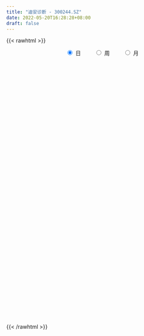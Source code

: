 ```yaml
---
title: "迪安诊断 - 300244.SZ"
date: 2022-05-20T16:28:28+08:00
draft: false
---
```

{{< rawhtml >}}
    <div style="text-align: center">
        <label style="padding: 1rem;"><input style="margin-right: .5rem" type="radio" name="period" value="D" checked onclick="period_change(this)">日</label>
        <label style="padding: 1rem;"><input style="margin-right: .5rem" type="radio" name="period" value="W" onclick="period_change(this)">周</label>
        <label style="padding: 1rem;"><input style="margin-right: .5rem" type="radio" name="period" value="M" onclick="period_change(this)">月</label>
    </div>
    <div id="chart" style="height: 700px;"></div> 
    <script type="text/javascript">
        const D_v = [68889.69,115919.47,86914.77,117582.78,113337.53,57007.48,52481.48,70497.68,66283.11,52912.77,105242.94,101384.59,57075.99,64401.64,86302.85,56451.0,44725.45,61591.29,48147.7,58264.36,49427.0,36668.63,76455.17,75035.81,42159.11,45942.34,31557.67,58554.73,70412.15,52438.0,60419.67,52111.89,53591.0,53998.86,34991.36,41591.48,60595.76,81380.81,67327.13,74000.26,47469.43,40699.68,60516.97,49506.28,70191.39,54116.08,70024.13,75936.14,68176.75,47753.87,44864.31,36853.32,40645.61,71213.09,67994.87,181587.41,154790.88,212416.61,228165.49,275091.96,191157.72,173020.87,112198.97,92855.26,86502.94,96241.24,86780.94,60645.71,49082.07,64217.79,46691.92,37882.38,73800.57,76769.26,56720.5,55246.46,83536.91,58027.61,52945.97,51753.6,99827.36,74044.16,49126.16,62433.9,42600.78,58672.89,47236.32,55384.06,62289.63,50945.4,52866.14,34660.47,51511.15,30350.64,41105.71,40168.58,57235.95,33281.92,40696.17,32168.96,51597.44,47049.11,56879.89,34127.39,93486.99,67284.79,63488.79,67313.43,48218.15,48242.53,62205.87,206639.65,189580.13,132326.01,84435.41,93990.18,93407.47,76649.29,79143.27,66926.61,59436.51,120606.08,73083.59,59518.59,51942.65,36872.33,114982.62,65092.47,78041.61,51622.06,45263.3,56572.76,43331.37,88990.75,100795.1,83400.05,127238.07,94092.15,70820.65,58491.5,44111.26,50490.57,35286.3,45891.2,81739.16,76855.65,76018.75,116280.86,71621.18,61732.08,47237.19,80187.27,62044.29,42958.46,42177.21,41821.56,37892.12,124105.28,97136.75,66914.51,75282.78,93616.6,58168.03,43258.83,86064.48,168213.57,148986.75,167441.57,202804.63,345765.2,284658.3,229610.61,98604.39,145502.8,155719.1,81052.07,93205.16,72518.83,84002.21,75284.4,85205.19,51224.76,61722.24,47605.26,80620.76,80948.86,60871.82,47472.91,50360.51,54299.53,49332.89,45973.97,50581.84,67872.95,77007.96,65709.24,47646.25,53814.66,57157.05,54475.01,53288.87,89766.01,72986.72,81532.08,166617.85,261122.15,170376.63,163246.66,136809.9,82642.12,103328.44,81399.25,89659.6,59217.12,59371.9,71344.04,142514.68,80529.34,83440.53,55665.58,55391.91,53293.65,47297.53,57966.75,55718.89,36283.29,73619.96,50962.94,162619.56,130209.72,79825.59,81223.16,78140.79,121370.16,116251.12,233698.13,306135.42,235553.38,334910.08,331224.82,215873.71,260961.83,208491.42,168483.74,126693.85,153801.43,152633.33,77128.6,110295.63,104805.05]
const D_histogram = [0.0,0.1608779487,0.2014057325,0.2828282396,0.3124793576,0.3341223,0.2712730297,0.2878578374,0.2191728173,0.1319309424,0.1727836479,0.2545079516,0.2832123637,0.1957798322,0.2304621928,0.2229752971,0.167313992,0.0344017089,-0.0338547067,-0.024860488,-0.0867733509,-0.1375406373,-0.2165038854,-0.3186795115,-0.3981658729,-0.4895125191,-0.5175308302,-0.4491542829,-0.4062212004,-0.3532208645,-0.3276714509,-0.314719117,-0.2274907294,-0.131585071,-0.083469716,-0.0242444279,-0.0804441099,-0.2154331479,-0.3379934495,-0.4423776078,-0.4580514465,-0.4264685614,-0.3819041121,-0.2815291742,-0.2114202419,-0.1890018778,-0.1965812954,-0.2240318973,-0.153497724,-0.0842466848,-0.0166854215,0.0220623674,0.0017401459,-0.0870916639,-0.1840144446,0.0417709715,0.18539096,0.3180613341,0.3998129073,0.6148459179,0.6429200456,0.5221569818,0.3796165182,0.3034236994,0.2408482332,0.1340178599,0.0111259053,-0.0567040453,-0.090804437,-0.1802649605,-0.2035971177,-0.1946431495,-0.2241908649,-0.251560061,-0.2404559935,-0.1918699661,-0.2208180007,-0.1910429452,-0.2047207298,-0.229772238,-0.2805372893,-0.3185914368,-0.307667042,-0.2352828065,-0.1665637527,-0.079752162,0.0006287352,0.0242624414,0.0659170815,0.1012168111,0.0864180542,0.0599426467,0.1020664707,0.1190139397,0.1496541645,0.1862912635,0.2217892078,0.2242124865,0.201438088,0.193599329,0.1561628332,0.1662374461,0.1311555948,0.142062802,0.2204664478,0.2165858094,0.2074276571,0.2173051595,0.1966192826,0.1669857739,0.1731220344,0.3171099882,0.462648672,0.4402931389,0.3754144707,0.331739068,0.3386247894,0.2707693433,0.2368650878,0.2031420521,0.2027462487,0.0721882713,0.0084019118,-0.012761361,-0.0571249405,-0.1116596813,-0.0341627655,-0.0099981819,0.003745482,-0.046569208,-0.0321824511,-0.0289770391,-0.0194801566,0.0490280223,0.1335895125,0.1054128987,0.1118338247,0.0838269633,0.0061624139,-0.0641078153,-0.1201700419,-0.1877267369,-0.2144844533,-0.2163313296,-0.2243108771,-0.1969141149,-0.1649241362,-0.0726440397,-0.0627571417,-0.1042497788,-0.1149066136,-0.1073301506,-0.1280449048,-0.1434162984,-0.140904199,-0.1640078569,-0.1607387314,-0.0890523653,-0.0195198293,0.0437858538,0.1131719901,0.1320580046,0.1001315521,0.0792837286,0.0969244274,0.230078934,0.2819882315,0.3319412109,0.3536802936,0.5402227933,0.5171931889,0.2671098162,0.0907928741,0.0188867929,-0.2269954938,-0.3949317256,-0.5834431594,-0.714288438,-0.7800809017,-0.7571147748,-0.6971400864,-0.6040370184,-0.5147334468,-0.4383395283,-0.4253732454,-0.3363624067,-0.2189040101,-0.128202447,-0.0721357847,0.0143308886,0.0859301856,0.0919312092,0.1456371217,0.1310079262,0.19016405,0.2594858899,0.2716035901,0.2919231158,0.2805531366,0.2639554482,0.2315860705,0.0647795306,-0.1196189152,-0.1104606452,0.0178723649,0.0520367642,-0.0449308843,-0.1084993906,-0.0965001722,-0.086047068,-0.037347937,-0.0647857284,-0.0394412946,-0.0179905789,-0.0498416257,-0.0360985278,0.0540853611,0.1330849828,0.1604247759,0.1625208245,0.1591632899,0.0947648997,0.0233469374,-0.0538855344,-0.0680496479,-0.1119855613,-0.04694081,-0.0183619407,0.1263033798,0.238216947,0.260013224,0.2172087433,0.1509788175,0.0878721101,0.0808849861,0.231146191,0.4849655419,0.565282168,0.7642863979,0.9489264279,0.9270119233,0.7459510362,0.6190740675,0.5173587483,0.4164218844,0.2111869034,-0.0012794496,-0.1573597554,-0.2453070246,-0.3160128596]
const D_fast = [0.0,0.2010974359,0.2919766528,0.4441062198,0.5518771773,0.6570506946,0.6620196817,0.7505689488,0.736677133,0.6824179937,0.7664666112,0.9118179028,1.0113254059,0.9728378324,1.0651357412,1.1133926698,1.0995598627,0.9752480068,0.8985279145,0.9013070112,0.8177008106,0.7325483649,0.5994591455,0.4176136414,0.2385858118,0.0248610358,-0.1325399828,-0.1764520062,-0.2350742238,-0.2703791041,-0.3267475532,-0.3924749985,-0.3621192933,-0.2991099026,-0.2718619766,-0.2186977955,-0.295008505,-0.48385583,-0.690914494,-0.9058930541,-1.0360797545,-1.1111140097,-1.1620255885,-1.1320329441,-1.1147790723,-1.1396111776,-1.1963359191,-1.2797944953,-1.247634753,-1.1994453851,-1.136055477,-1.0917920964,-1.1116792814,-1.2222840071,-1.365210399,-1.12898224,-0.9390145115,-0.7268288039,-0.5451240039,-0.1763795138,0.0124246254,0.022200807,-0.0254355271,-0.025772421,-0.0281358289,-0.1014617372,-0.2215722155,-0.3035781774,-0.3603796784,-0.494906442,-0.5691378786,-0.6088446978,-0.6944401294,-0.7846993407,-0.8337092716,-0.8330907358,-0.9172432705,-0.9352289514,-1.0000869184,-1.0825814861,-1.2034808598,-1.3211828664,-1.3871752321,-1.3736116983,-1.3465335827,-1.2796600324,-1.1991219514,-1.1694226349,-1.1112887244,-1.050684792,-1.0438790354,-1.0553687812,-0.9877283395,-0.9410273856,-0.8729736196,-0.7897637048,-0.6988184586,-0.6403420582,-0.6127569347,-0.5721958615,-0.570591649,-0.5189576746,-0.5212506271,-0.4748277195,-0.3413074618,-0.2910416477,-0.2483428858,-0.1841390935,-0.1556701498,-0.143557215,-0.0941404459,0.129125005,0.3903258568,0.4780436084,0.5070185579,0.5462779222,0.637819841,0.6376567307,0.6629687471,0.6800312244,0.7303219833,0.6178110737,0.5561251922,0.5317715791,0.4731267645,0.3906771034,0.4596333278,0.481298366,0.4959784002,0.4340214083,0.4403625524,0.4363237046,0.440950548,0.5217157325,0.6396746008,0.6378512117,0.6722305938,0.6651804733,0.5890565274,0.5027593443,0.4166546073,0.302166228,0.2217873983,0.1658576897,0.1018004229,0.0799686563,0.0707276009,0.1448466875,0.1390443002,0.0714892183,0.0321057301,0.0128496555,-0.039876325,-0.0911017931,-0.1238157435,-0.1879213656,-0.2248369229,-0.1754136482,-0.1107610695,-0.036508923,0.0611702109,0.1130707265,0.106177162,0.1051502707,0.1470220763,0.3376963164,0.4601026718,0.593040954,0.7032001101,1.024798308,1.1310670009,0.9477610822,0.7941423587,0.7269579757,0.4243268156,0.1576576523,-0.1767145713,-0.4861319594,-0.7469446486,-0.9132572153,-1.0275675486,-1.0854737351,-1.1248535252,-1.1580444888,-1.2514215173,-1.2465012802,-1.1837688861,-1.1251179347,-1.0870852186,-0.9970358232,-0.9039539797,-0.8749701539,-0.784854961,-0.766732175,-0.6600350386,-0.5258417262,-0.4458231285,-0.3525228239,-0.2937545189,-0.2443633453,-0.2188362053,-0.3694478626,-0.5837510372,-0.6022079285,-0.4694068271,-0.4222332368,-0.5304336064,-0.6211269603,-0.633252785,-0.6443114478,-0.6049493011,-0.6485835246,-0.6330994145,-0.6161463434,-0.6604577967,-0.6557393307,-0.5520341015,-0.4397632342,-0.3723172471,-0.3295909923,-0.2931577045,-0.3338648698,-0.3994460976,-0.4901499531,-0.5213264786,-0.5932587823,-0.5399492335,-0.5159608493,-0.339719684,-0.1682518799,-0.081452297,-0.0699545918,-0.0984398132,-0.1395784931,-0.1263443706,0.0817033821,0.4567641184,0.6784012865,1.0684771158,1.4903487529,1.7001872291,1.7056141011,1.7335056492,1.7611300171,1.7642986242,1.6118603692,1.3990741537,1.2036539091,1.0543798837,0.9046708338]
const D_slow = [0.0,0.0402194872,0.0905709203,0.1612779802,0.2393978196,0.3229283946,0.390746652,0.4627111114,0.5175043157,0.5504870513,0.5936829633,0.6573099512,0.7281130421,0.7770580002,0.8346735484,0.8904173727,0.9322458707,0.9408462979,0.9323826212,0.9261674992,0.9044741615,0.8700890022,0.8159630308,0.7362931529,0.6367516847,0.5143735549,0.3849908474,0.2727022767,0.1711469766,0.0828417604,0.0009238977,-0.0777558815,-0.1346285639,-0.1675248316,-0.1883922606,-0.1944533676,-0.2145643951,-0.2684226821,-0.3529210444,-0.4635154464,-0.578028308,-0.6846454484,-0.7801214764,-0.8505037699,-0.9033588304,-0.9506092999,-0.9997546237,-1.055762598,-1.094137029,-1.1151987002,-1.1193700556,-1.1138544637,-1.1134194273,-1.1351923432,-1.1811959544,-1.1707532115,-1.1244054715,-1.044890138,-0.9449369112,-0.7912254317,-0.6304954203,-0.4999561748,-0.4050520453,-0.3291961204,-0.2689840621,-0.2354795971,-0.2326981208,-0.2468741321,-0.2695752414,-0.3146414815,-0.3655407609,-0.4142015483,-0.4702492645,-0.5331392798,-0.5932532781,-0.6412207697,-0.6964252698,-0.7441860061,-0.7953661886,-0.8528092481,-0.9229435704,-1.0025914296,-1.0795081901,-1.1383288918,-1.1799698299,-1.1999078704,-1.1997506866,-1.1936850763,-1.1772058059,-1.1519016031,-1.1302970896,-1.1153114279,-1.0897948102,-1.0600413253,-1.0226277842,-0.9760549683,-0.9206076664,-0.8645545447,-0.8141950227,-0.7657951905,-0.7267544822,-0.6851951207,-0.6524062219,-0.6168905215,-0.5617739095,-0.5076274572,-0.4557705429,-0.401444253,-0.3522894324,-0.3105429889,-0.2672624803,-0.1879849832,-0.0723228152,0.0377504695,0.1316040872,0.2145388542,0.2991950515,0.3668873874,0.4261036593,0.4768891723,0.5275757345,0.5456228024,0.5477232803,0.5445329401,0.530251705,0.5023367846,0.4937960933,0.4912965478,0.4922329183,0.4805906163,0.4725450035,0.4653007437,0.4604307046,0.4726877102,0.5060850883,0.532438313,0.5603967691,0.58135351,0.5828941135,0.5668671596,0.5368246492,0.4898929649,0.4362718516,0.3821890192,0.3261113,0.2768827712,0.2356517372,0.2174907272,0.2018014418,0.1757389971,0.1470123437,0.1201798061,0.0881685799,0.0523145053,0.0170884555,-0.0239135087,-0.0640981915,-0.0863612829,-0.0912412402,-0.0802947768,-0.0520017792,-0.0189872781,0.0060456099,0.0258665421,0.0500976489,0.1076173824,0.1781144403,0.261099743,0.3495198164,0.4845755148,0.613873812,0.680651266,0.7033494846,0.7080711828,0.6513223094,0.552589378,0.4067285881,0.2281564786,0.0331362532,-0.1561424405,-0.3304274621,-0.4814367167,-0.6101200784,-0.7197049605,-0.8260482718,-0.9101388735,-0.964864876,-0.9969154878,-1.0149494339,-1.0113667118,-0.9898841654,-0.9669013631,-0.9304920827,-0.8977401011,-0.8501990886,-0.7853276161,-0.7174267186,-0.6444459397,-0.5743076555,-0.5083187935,-0.4504222758,-0.4342273932,-0.464132122,-0.4917472833,-0.4872791921,-0.474270001,-0.4855027221,-0.5126275697,-0.5367526128,-0.5582643798,-0.5676013641,-0.5837977962,-0.5936581198,-0.5981557645,-0.610616171,-0.6196408029,-0.6061194626,-0.5728482169,-0.532742023,-0.4921118168,-0.4523209944,-0.4286297694,-0.4227930351,-0.4362644187,-0.4532768307,-0.481273221,-0.4930084235,-0.4975989087,-0.4660230637,-0.406468827,-0.341465521,-0.2871633351,-0.2494186308,-0.2274506032,-0.2072293567,-0.1494428089,-0.0282014235,0.1131191185,0.304190718,0.541422325,0.7731753058,0.9596630649,1.1144315817,1.2437712688,1.3478767399,1.4006734657,1.4003536033,1.3610136645,1.2996869083,1.2206836934]
const D_data = [['2021-05-11', 36.32, 36.2204, 35.4631, 36.32],['2021-05-12', 36.2901, 38.7413, 35.5029, 38.8609],['2021-05-13', 38.1235, 37.9342, 37.6751, 38.6517],['2021-05-14', 38.1235, 38.9904, 37.5157, 39.379],['2021-05-17', 39.2894, 38.9107, 38.7513, 40.515],['2021-05-18', 38.3727, 39.2495, 38.1734, 39.4189],['2021-05-19', 38.7513, 38.3727, 37.9243, 38.821],['2021-05-20', 38.0538, 39.5285, 37.984, 39.5385],['2021-05-21', 40.0068, 38.5919, 38.5221, 40.0068],['2021-05-24', 38.1933, 38.1534, 37.6353, 38.6018],['2021-05-25', 38.6317, 39.8374, 38.6317, 40.0068],['2021-05-26', 39.8673, 40.9435, 39.8374, 41.352],['2021-05-27', 40.8538, 40.8936, 40.2858, 41.083],['2021-05-28', 40.6744, 39.5783, 39.3591, 40.7043],['2021-05-31', 39.8573, 41.2523, 39.8573, 41.4317],['2021-06-01', 41.2822, 41.1029, 40.6545, 41.5313],['2021-06-02', 40.8538, 40.6146, 40.1064, 41.073],['2021-06-03', 40.6047, 39.3492, 39.0901, 40.6047],['2021-06-04', 39.0403, 39.7477, 38.9904, 40.1264],['2021-06-07', 40.0965, 40.6644, 39.5086, 40.9933],['2021-06-08', 40.236, 39.7178, 39.2395, 40.6545],['2021-06-09', 39.8573, 39.5883, 39.4588, 39.9669],['2021-06-10', 39.6282, 38.8609, 37.8246, 39.7278],['2021-06-11', 39.2495, 37.9741, 37.8744, 39.2495],['2021-06-15', 37.9243, 37.5755, 37.3663, 38.1734],['2021-06-16', 37.5257, 36.6887, 36.6688, 37.7449],['2021-06-17', 36.9378, 36.8182, 36.5492, 37.3663],['2021-06-18', 37.1171, 37.7947, 36.7485, 37.8246],['2021-06-21', 37.6652, 37.4659, 36.4994, 38.283],['2021-06-22', 37.2467, 37.5655, 37.1271, 37.715],['2021-06-23', 37.5755, 37.167, 36.8282, 37.6951],['2021-06-24', 36.8, 36.85, 36.1, 37.23],['2021-06-25', 36.85, 37.82, 36.6, 38.53],['2021-06-28', 37.87, 38.26, 37.6, 38.43],['2021-06-29', 38.25, 37.94, 37.76, 38.5],['2021-06-30', 37.83, 38.3, 37.5, 38.36],['2021-07-01', 38.59, 36.79, 36.77, 38.6],['2021-07-02', 36.56, 35.13, 34.99, 37.0],['2021-07-05', 35.16, 34.32, 34.09, 35.5],['2021-07-06', 34.5, 33.56, 33.2, 34.53],['2021-07-07', 33.5, 33.91, 32.98, 34.27],['2021-07-08', 34.07, 34.1, 33.6, 34.27],['2021-07-09', 33.51, 34.04, 32.68, 34.16],['2021-07-12', 34.06, 34.75, 33.5, 34.88],['2021-07-13', 35.03, 34.51, 34.0, 35.63],['2021-07-14', 34.1, 33.87, 33.7, 34.78],['2021-07-15', 33.82, 33.24, 32.88, 34.0],['2021-07-16', 33.25, 32.58, 32.37, 33.29],['2021-07-19', 32.5, 33.62, 32.5, 34.12],['2021-07-20', 33.73, 33.73, 33.29, 34.48],['2021-07-21', 34.2, 33.88, 33.5, 34.45],['2021-07-22', 33.71, 33.65, 33.2, 33.99],['2021-07-23', 33.51, 32.81, 32.7, 33.7],['2021-07-26', 32.7, 31.46, 31.14, 32.7],['2021-07-27', 31.42, 30.58, 30.5, 31.88],['2021-07-28', 31.17, 34.75, 30.8, 34.77],['2021-07-29', 34.96, 34.65, 33.36, 34.96],['2021-07-30', 34.21, 35.31, 33.7, 36.28],['2021-08-02', 37.17, 35.4, 35.06, 37.79],['2021-08-03', 35.4, 38.16, 35.16, 38.18],['2021-08-04', 37.36, 36.88, 36.05, 37.69],['2021-08-05', 36.7, 35.15, 34.83, 37.7],['2021-08-06', 34.77, 34.46, 34.01, 35.31],['2021-08-09', 34.47, 34.92, 34.15, 35.59],['2021-08-10', 34.53, 34.89, 34.12, 34.98],['2021-08-11', 34.9, 33.99, 33.8, 35.0],['2021-08-12', 33.89, 33.19, 33.11, 34.15],['2021-08-13', 33.15, 33.31, 32.83, 33.68],['2021-08-16', 33.08, 33.36, 32.85, 33.55],['2021-08-17', 33.11, 32.18, 32.14, 33.45],['2021-08-18', 32.17, 32.5, 32.16, 32.95],['2021-08-19', 32.24, 32.65, 32.2, 33.02],['2021-08-20', 32.37, 31.88, 31.6, 32.67],['2021-08-23', 31.58, 31.49, 31.42, 32.04],['2021-08-24', 31.49, 31.65, 31.27, 31.85],['2021-08-25', 31.7, 32.02, 31.33, 32.05],['2021-08-26', 32.27, 30.84, 30.75, 32.29],['2021-08-27', 30.85, 31.31, 30.54, 31.39],['2021-08-30', 31.32, 30.54, 30.5, 31.41],['2021-08-31', 30.24, 30.0, 29.91, 31.17],['2021-09-01', 29.9, 29.14, 28.68, 29.95],['2021-09-02', 29.25, 28.68, 28.61, 29.47],['2021-09-03', 28.98, 28.82, 28.28, 28.98],['2021-09-06', 28.84, 29.44, 28.71, 29.85],['2021-09-07', 29.39, 29.45, 29.18, 29.46],['2021-09-08', 29.53, 29.83, 29.26, 30.17],['2021-09-09', 29.7, 30.0, 29.51, 30.28],['2021-09-10', 30.03, 29.41, 29.38, 30.36],['2021-09-13', 29.88, 29.68, 29.52, 30.57],['2021-09-14', 29.66, 29.71, 29.65, 30.3],['2021-09-15', 29.88, 29.05, 28.81, 29.89],['2021-09-16', 28.99, 28.69, 28.69, 29.15],['2021-09-17', 28.62, 29.5, 28.5, 29.89],['2021-09-22', 29.5, 29.28, 29.1, 29.85],['2021-09-23', 29.31, 29.54, 29.29, 30.14],['2021-09-24', 29.53, 29.79, 29.28, 29.94],['2021-09-27', 29.79, 30.0, 29.6, 30.44],['2021-09-28', 30.0, 29.74, 29.5, 30.12],['2021-09-29', 29.47, 29.42, 28.9, 29.62],['2021-09-30', 29.32, 29.57, 29.3, 29.88],['2021-10-08', 29.48, 29.11, 28.86, 29.77],['2021-10-11', 29.2, 29.66, 29.11, 29.88],['2021-10-12', 29.53, 29.05, 28.8, 29.85],['2021-10-13', 29.0, 29.58, 28.98, 29.69],['2021-10-14', 29.5, 30.73, 29.41, 30.89],['2021-10-15', 30.71, 30.0, 29.82, 30.71],['2021-10-18', 30.8, 30.0, 29.72, 30.8],['2021-10-19', 29.99, 30.35, 29.75, 30.45],['2021-10-20', 30.26, 30.05, 29.85, 30.5],['2021-10-21', 30.04, 29.9, 29.65, 30.28],['2021-10-22', 29.94, 30.38, 29.84, 30.67],['2021-10-25', 30.97, 32.68, 30.95, 33.2],['2021-10-26', 32.8, 33.78, 32.71, 34.22],['2021-10-27', 33.93, 32.37, 32.2, 34.17],['2021-10-28', 32.07, 31.94, 31.83, 32.8],['2021-10-29', 32.3, 32.22, 31.78, 32.69],['2021-11-01', 32.45, 33.06, 32.45, 33.21],['2021-11-02', 32.75, 32.25, 32.03, 33.0],['2021-11-03', 32.23, 32.66, 32.11, 33.35],['2021-11-04', 32.68, 32.72, 32.66, 33.16],['2021-11-05', 32.51, 33.28, 32.5, 33.66],['2021-11-08', 32.82, 31.48, 30.8, 32.83],['2021-11-09', 30.84, 31.9, 30.72, 32.14],['2021-11-10', 31.81, 32.28, 31.75, 32.52],['2021-11-11', 32.42, 31.86, 31.51, 32.42],['2021-11-12', 31.89, 31.47, 31.4, 32.07],['2021-11-15', 31.47, 33.2, 31.38, 34.14],['2021-11-16', 33.19, 32.86, 32.59, 33.35],['2021-11-17', 33.01, 32.9, 32.65, 34.08],['2021-11-18', 33.3, 32.05, 32.0, 33.3],['2021-11-19', 32.01, 32.8, 31.85, 32.94],['2021-11-22', 33.2, 32.75, 32.44, 33.3],['2021-11-23', 32.8, 32.91, 32.51, 33.23],['2021-11-24', 32.8, 33.94, 32.73, 34.13],['2021-11-25', 34.21, 34.7, 34.18, 35.46],['2021-11-26', 35.21, 33.61, 33.6, 35.35],['2021-11-29', 34.8, 34.15, 33.32, 35.78],['2021-11-30', 33.51, 33.82, 33.2, 34.09],['2021-12-01', 33.68, 33.03, 32.98, 33.82],['2021-12-02', 33.01, 32.78, 32.72, 33.75],['2021-12-03', 32.7, 32.62, 32.23, 32.98],['2021-12-06', 32.4, 32.09, 31.8, 32.6],['2021-12-07', 32.25, 32.25, 32.1, 32.68],['2021-12-08', 32.51, 32.37, 31.66, 32.58],['2021-12-09', 32.5, 32.14, 32.02, 32.59],['2021-12-10', 32.2, 32.51, 31.89, 32.73],['2021-12-13', 33.01, 32.62, 32.56, 33.66],['2021-12-14', 32.83, 33.65, 32.8, 34.5],['2021-12-15', 33.35, 32.87, 32.73, 34.07],['2021-12-16', 32.67, 32.1, 32.0, 33.0],['2021-12-17', 32.15, 32.28, 31.89, 32.61],['2021-12-20', 32.0, 32.43, 32.0, 33.5],['2021-12-21', 32.32, 31.96, 31.8, 32.52],['2021-12-22', 31.91, 31.83, 31.79, 32.21],['2021-12-23', 32.0, 31.91, 31.36, 32.05],['2021-12-24', 31.99, 31.41, 31.33, 31.99],['2021-12-27', 31.4, 31.55, 31.39, 31.85],['2021-12-28', 32.57, 32.5, 31.5, 33.68],['2021-12-29', 32.32, 32.8, 31.83, 33.35],['2021-12-30', 32.84, 33.08, 32.51, 33.48],['2021-12-31', 33.08, 33.57, 33.08, 33.96],['2022-01-04', 33.85, 33.27, 33.0, 34.25],['2022-01-05', 33.12, 32.69, 32.54, 33.37],['2022-01-06', 32.69, 32.76, 32.52, 32.96],['2022-01-07', 32.8, 33.31, 32.68, 33.82],['2022-01-10', 34.6, 35.31, 33.81, 35.41],['2022-01-11', 35.5, 35.02, 34.22, 35.5],['2022-01-12', 34.8, 35.55, 34.34, 36.26],['2022-01-13', 35.49, 35.71, 35.21, 36.87],['2022-01-14', 35.07, 38.76, 35.07, 39.21],['2022-01-17', 38.74, 37.08, 36.72, 38.74],['2022-01-18', 36.3, 33.9, 33.64, 36.3],['2022-01-19', 33.55, 33.91, 33.55, 34.46],['2022-01-20', 34.33, 34.69, 33.63, 35.59],['2022-01-21', 33.8, 31.66, 31.46, 33.8],['2022-01-24', 31.35, 31.35, 30.94, 31.83],['2022-01-25', 31.35, 29.8, 29.78, 31.46],['2022-01-26', 30.0, 29.18, 29.0, 30.05],['2022-01-27', 29.68, 28.88, 28.72, 29.76],['2022-01-28', 29.22, 29.25, 28.38, 29.56],['2022-02-07', 29.8, 29.32, 29.21, 30.15],['2022-02-08', 29.47, 29.57, 28.9, 29.6],['2022-02-09', 29.51, 29.49, 28.96, 29.59],['2022-02-10', 29.35, 29.3, 29.26, 29.66],['2022-02-11', 29.12, 28.29, 28.29, 29.2],['2022-02-14', 28.06, 29.09, 27.9, 29.19],['2022-02-15', 29.1, 29.65, 28.79, 29.88],['2022-02-16', 29.5, 29.6, 29.26, 29.95],['2022-02-17', 29.9, 29.34, 29.32, 30.27],['2022-02-18', 29.2, 29.94, 29.02, 30.11],['2022-02-21', 29.93, 30.08, 29.7, 30.24],['2022-02-22', 29.93, 29.4, 29.25, 29.98],['2022-02-23', 29.55, 30.12, 29.52, 30.43],['2022-02-24', 30.1, 29.35, 29.01, 30.43],['2022-02-25', 29.55, 30.4, 29.55, 30.6],['2022-02-28', 30.36, 30.94, 30.06, 31.17],['2022-03-01', 30.78, 30.55, 30.34, 31.16],['2022-03-02', 30.62, 30.87, 30.43, 31.25],['2022-03-03', 30.82, 30.64, 30.4, 31.07],['2022-03-04', 30.5, 30.64, 30.5, 31.4],['2022-03-07', 30.64, 30.44, 30.14, 31.0],['2022-03-08', 30.4, 28.27, 28.2, 30.48],['2022-03-09', 28.28, 27.01, 26.25, 28.51],['2022-03-10', 27.58, 28.8, 27.57, 28.86],['2022-03-11', 28.82, 30.56, 28.53, 30.84],['2022-03-14', 31.6, 29.78, 29.7, 32.9],['2022-03-15', 28.8, 27.9, 27.7, 29.68],['2022-03-16', 28.45, 27.75, 25.91, 28.63],['2022-03-17', 27.8, 28.4, 27.42, 29.44],['2022-03-18', 28.48, 28.29, 27.95, 28.8],['2022-03-21', 28.51, 28.8, 28.31, 29.26],['2022-03-22', 28.72, 27.78, 27.65, 28.84],['2022-03-23', 27.9, 28.31, 27.43, 29.08],['2022-03-24', 28.2, 28.28, 27.67, 28.45],['2022-03-25', 28.11, 27.47, 27.46, 28.35],['2022-03-28', 27.5, 27.87, 27.33, 28.02],['2022-03-29', 28.18, 29.03, 28.02, 30.29],['2022-03-30', 29.03, 29.34, 28.22, 29.49],['2022-03-31', 29.15, 29.02, 28.94, 29.97],['2022-04-01', 28.98, 28.84, 28.46, 29.0],['2022-04-06', 29.35, 28.83, 28.6, 29.5],['2022-04-07', 28.56, 27.92, 27.91, 29.08],['2022-04-08', 28.15, 27.45, 27.26, 28.19],['2022-04-11', 27.47, 26.9, 26.88, 27.79],['2022-04-12', 27.22, 27.33, 26.32, 27.42],['2022-04-13', 27.06, 26.66, 26.53, 27.27],['2022-04-14', 26.72, 27.95, 26.72, 28.33],['2022-04-15', 27.88, 27.65, 27.43, 28.09],['2022-04-18', 28.6, 29.55, 28.33, 29.99],['2022-04-19', 29.66, 29.92, 29.36, 30.66],['2022-04-20', 29.8, 29.3, 29.29, 30.19],['2022-04-21', 29.39, 28.58, 28.34, 29.58],['2022-04-22', 28.76, 28.1, 27.83, 29.0],['2022-04-25', 27.75, 27.85, 27.5, 29.26],['2022-04-26', 27.98, 28.4, 27.43, 29.23],['2022-04-27', 28.35, 30.86, 28.1, 31.1],['2022-04-28', 31.99, 33.53, 31.33, 34.0],['2022-04-29', 33.5, 32.69, 31.9, 34.05],['2022-05-05', 33.51, 35.5, 33.32, 36.5],['2022-05-06', 34.5, 37.11, 34.45, 38.66],['2022-05-09', 36.58, 35.81, 34.88, 37.26],['2022-05-10', 35.38, 34.06, 33.18, 35.8],['2022-05-11', 33.81, 34.6, 33.5, 35.27],['2022-05-12', 34.0, 34.92, 32.99, 36.39],['2022-05-13', 35.14, 34.94, 34.29, 35.93],['2022-05-16', 35.22, 33.25, 32.99, 35.8],['2022-05-17', 33.22, 32.31, 31.98, 33.29],['2022-05-18', 32.33, 32.15, 31.96, 32.76],['2022-05-19', 32.0, 32.37, 31.07, 32.47],['2022-05-20', 32.16, 32.11, 31.88, 33.2]]
const W_v = [282506.27,218639.89,193500.24,194275.97,233171.28,257586.44,290206.23,178302.04,212001.03,331537.87,261792.05,85177.45,240067.49,831155.3300000001,439011.11,304183.59,259349.2,253084.85,333629.41,250703.46,163206.36,136650.89,202523.09,232297.68,171731.56,143041.28,185074.86,269977.3,405998.91,385910.97,293151.72,124304.25,66561.73,576865.72,466443.37,441056.32,475932.95,682583.5600000001,383406.36,403516.67,372361.2,326545.97,256558.57,368030.11,273000.95,256754.09,256431.82,150544.72,160908.25,202240.7,175645.14,211645.49,243937.63,180097.71,316774.51,140579.63,134313.92,129989.7,168057.93,161239.81,133588.75,114289.34,105226.04,126829.48,205001.83,117717.46,139417.41,170171.92,151475.13,309476.25,231379.46,128654.44,258796.67,147169.52,192805.86,119865.03,120722.78,153000.09,126859.82,139083.38,198637.26,341077.05,256771.36,470271.35,601914.47,584466.7,315715.67,222014.92,270692.21,404219.02,379804.84,261034.35,99527.65,238253.03,141318.05,141802.06,282785.1800000001,233749.98,173435.91,200900.76,177640.26,169453.13,318225.34,393616.99,297744.5499999999,243325.51,508635.14,393801.52,601494.3199999999,474730.84,457513.01,288130.76,647841.14,658941.95,185247.72,527377.63,474817.98,675547.1599999999,614720.5499999999,384763.72,300537.09,375428.63,322101.56,296986.04,315495.88,277753.17,265606.76,380843.3,425183.46,533253.62,494350.68,1333418.2599999998,731995.58,686943.4500000001,684910.9299999999,468928.77,516479.1299999999,366435.13,494598.6,293872.01,351337.97,530956.05,871379.6399999999,430417.4300000001,214865.22,407410.15,308587.8,341392.01,839672.2999999999,494984.72,774279.29,291024.98,593843.4400000001,765621.61,738738.1799999999,672219.97,537843.26,701502.0699999999,572054.66,866334.92,465670.17,421287.84,465504.33,425097.72,307036.79,182643.03,92204.94,733845.6599999999,420671.13,337514.56,687781.1899999999,531287.2,399206.39,333730.11,468367.94,398419.4,370858.88,562223.4199999999,377672.4500000001,741085.0700000001,1107502.25,1046989.64,1222737.1599999999,778678.6200000001,384680.34,435076.64,631473.8200000001,454917.08,459055.05,406195.09,417256.12,357755.3,270551.3,507072.33,400737.79,742585.41,211019.69,494762.11,359607.28,381017.93,297218.29,295850.97,178213.85,288972.71,272558.27,290013.47,319774.02,238293.86,688002.86,979635.01,423026.09,271674.73,330300.74,327697.25,266327.95,252272.79,111624.93,163383.0,51597.44,298828.17,289468.77,706971.3800000001,375563.15,342023.24,355002.06,373090.03,394753.63,290262.88,372890.06,269188.79,401331.4399999999,281107.94,1033211.72,914095.1999999998,406062.67,326378.21,293953.63,290769.61,278802.21,464191.53,814197.4600000001,392976.3100000001,433494.17,155983.09,274551.83,532018.8200000001,1013008.2100000001,666134.9,980504.5499999999,598664.04]
const W_histogram = [0.0,-0.0493119088,-0.2008052174,-0.2460966652,-0.3578129297,-0.4728822143,-0.3989696295,-0.3195746646,-0.2294301953,-0.1272674444,-0.102932724,-0.0664532155,-0.1164346956,0.0648810024,0.1836307332,0.2375615112,0.2196719328,0.2166308793,0.2339473364,0.1867160773,0.0517660282,-0.0622978262,-0.1919234584,-0.2937249901,-0.370179085,-0.3727916566,-0.3452063941,-0.3992403915,-0.3135503412,-0.4443681149,-0.6410641214,-0.6883534994,-0.6537638301,-0.3601698543,-0.0768639864,0.0531828487,0.1004616062,0.3909287526,0.4649326142,0.5032641687,0.3978583458,0.3890576437,0.3935970367,0.3636387045,0.3096405514,0.2085571929,0.0201929879,-0.0682656878,-0.2057544815,-0.3396924733,-0.3459104953,-0.3804409577,-0.2522119434,-0.1610158618,-0.0999657644,-0.1386278769,-0.0931596219,-0.0452242653,0.0182998411,-0.0010069314,0.0104194496,0.043019599,0.1010026848,0.0855610273,-0.0455250915,-0.1029011727,-0.1159020712,-0.0533079886,-0.0528124498,0.0676974833,0.0348411087,0.0378546392,0.1080404958,0.1221125621,0.0487392439,-0.0054637807,0.0051910047,0.0072086315,0.0239334203,0.0160406957,0.0114429586,0.107851322,0.2249289365,0.3780569897,0.5404629198,0.7742370932,0.8647060219,0.8687621103,0.8322839919,0.7406760862,0.5745893527,0.4059255886,0.2973549473,0.1612191288,0.0519083382,-0.0609189822,-0.2433064129,-0.4003245284,-0.4468717543,-0.4010954415,-0.374893799,-0.3184097139,-0.1406407344,-0.0289045749,0.0882441143,0.1650586307,0.3712167595,0.5245107054,0.5632165674,0.4856065902,0.4812350566,0.454113169,0.5879789575,0.6439660425,0.5352289966,0.4544363086,0.4051305583,0.0674122943,-0.133220462,-0.2079640138,-0.2310959487,-0.2017599061,-0.2977350322,-0.3765856192,-0.3833217962,-0.40888483,-0.4420808005,-0.3569339094,-0.1898578049,-0.0494446268,0.0410285781,0.3925055326,0.4143513888,0.4397396766,0.3231038013,0.2970563623,0.0997602732,-0.079450184,-0.1528463063,-0.2900475586,-0.2756498009,-0.1859959084,-0.1054091535,-0.1060740202,-0.0629965051,-0.0997818536,-0.1952403476,-0.1725065437,0.1420912168,0.3769824209,0.7483194754,0.9293101758,0.970525278,1.0914478171,0.8645022739,0.7931048164,0.8425988922,0.944926265,0.9189607623,1.1450679774,1.2031169898,1.1118886231,0.7271251786,0.5145579451,0.2520115584,-0.0305802115,-0.1970272278,-0.1695790515,-0.4775987978,-0.6289015656,-1.0109096684,-1.2474747423,-1.3897216296,-1.456496605,-1.3076373996,-1.1880475381,-1.0248747451,-0.8876556691,-0.8532734142,-0.6046726848,-0.2277397925,0.6065561267,0.5810163083,0.4705998441,0.3829204767,0.0874736031,-0.3623360278,-0.6714682814,-1.0139539506,-1.0747381155,-0.9348779782,-0.7450475208,-0.6237153311,-0.5515317424,-0.4045733527,-0.0598294344,-0.0929696422,0.1559693745,0.2802511148,0.4076273687,0.4771978335,0.3818043996,0.2888833816,0.2147881514,-0.0173968935,-0.2343501347,-0.4534617333,-0.5535545736,-0.4276739701,-0.3795708775,-0.4010190458,-0.4818911909,-0.5397881636,-0.7015493165,-0.721773361,-0.6824882747,-0.5936443455,-0.5095892123,-0.4470966952,-0.314222299,-0.1760302323,0.0518255883,0.2740404355,0.2972894716,0.3943217205,0.4984293429,0.4855063625,0.4549612884,0.4062771823,0.3070066909,0.3739013473,0.3861474277,0.7270176318,0.4534253896,0.1073135427,-0.1738174091,-0.2325219783,-0.2241496647,-0.1877027547,-0.1555636785,-0.2672155754,-0.3699952406,-0.3212221053,-0.355420001,-0.3375496618,-0.2712569945,0.0867340566,0.5977428338,0.7559514513,0.6408955821]
const W_fast = [0.0,-0.061639886,-0.2633344989,-0.370150113,-0.5713196099,-0.8046094481,-0.8304392707,-0.8309379719,-0.7981510515,-0.7278051617,-0.7292036223,-0.7093374176,-0.7884275716,-0.5908916231,-0.426234209,-0.3129130532,-0.2758846484,-0.224767982,-0.1489646909,-0.1495169307,-0.2715254726,-0.4011637836,-0.5787702804,-0.7540030596,-0.9230019258,-1.0188124116,-1.0775287476,-1.2313728428,-1.2240703779,-1.4659801802,-1.8229422171,-2.04231997,-2.1711712582,-1.967619746,-1.7035298747,-1.5601873274,-1.4877931683,-1.0995938338,-0.9093568187,-0.7452092219,-0.7511504585,-0.6626867497,-0.5597480975,-0.4987967535,-0.4753847688,-0.524328829,-0.707644787,-0.8131698847,-1.0020972988,-1.2209584089,-1.3136540547,-1.4432947566,-1.3781187281,-1.327176612,-1.2911179556,-1.3644370374,-1.3422586878,-1.3056293976,-1.237530331,-1.2570888362,-1.2430575929,-1.1997025437,-1.1164687867,-1.1105201874,-1.2529875791,-1.3360889534,-1.3780653697,-1.3287982842,-1.3415058579,-1.204071554,-1.2282176515,-1.2157404612,-1.1185444806,-1.0739442738,-1.135132781,-1.1907017507,-1.1787492142,-1.1749294295,-1.1522212856,-1.1561038363,-1.1578408338,-1.0344696399,-0.8611597913,-0.6135174906,-0.3159958306,0.1113376161,0.4179830503,0.6392296663,0.8108225458,0.9043836617,0.8819442664,0.8147618995,0.7805299949,0.6846989587,0.5883652526,0.4603081866,0.2170941528,-0.0400050949,-0.1982702594,-0.2527678069,-0.3202896142,-0.3434079576,-0.2007991616,-0.0962891458,0.0429205719,0.1609997459,0.4599620647,0.7443836869,0.9238936908,0.9676853611,1.0836225917,1.1700289963,1.4508895242,1.6678681198,1.692938323,1.7257547121,1.7777316015,1.4568664111,1.2229285393,1.096193984,1.015288062,0.994184128,0.8237752438,0.650778252,0.548211626,0.4204273847,0.2767112141,0.2726246279,0.3922362811,0.5202883025,0.6210186519,1.0706219895,1.1960556929,1.3313788999,1.2955189749,1.3437356266,1.1713796057,0.9723066025,0.8606989036,0.6509857617,0.5964710692,0.6396259845,0.6938604511,0.6666770794,0.6940054681,0.6322746562,0.4880060754,0.4676132433,0.817733808,1.1468706174,1.7052875407,2.118605785,2.4024522068,2.7962367001,2.7854167254,2.912295472,3.1724392709,3.51099821,3.7147728977,4.2271471073,4.5859753671,4.7727191562,4.5697370063,4.4858092591,4.286265762,3.9960289393,3.7803251159,3.7653785293,3.3379590837,3.0294309245,2.3946954045,1.846261645,1.3565843503,0.9256852237,0.7476350792,0.5702130562,0.4771671629,0.3924723216,0.2135362229,0.3109687812,0.6309667254,1.6169016763,1.7366159349,1.7438494317,1.7519001836,1.4783217107,0.9379280729,0.4609287489,-0.135045408,-0.4645141018,-0.558373459,-0.5548048818,-0.5894015249,-0.6551008718,-0.6092858203,-0.2794992606,-0.3358818789,-0.0479505186,0.1463940004,0.3756770964,0.5645470196,0.5646046857,0.5439045131,0.5235063208,0.2869720525,0.0114312775,-0.3210457544,-0.5595272381,-0.5405651271,-0.5873547538,-0.7090576836,-0.9104026264,-1.10324664,-1.440395122,-1.6410625068,-1.7723994891,-1.8319666463,-1.8753088163,-1.9245904729,-1.8702716514,-1.7760871429,-1.5352749251,-1.2445499691,-1.1469785651,-0.951365886,-0.722650928,-0.6141973177,-0.5310020697,-0.4781168802,-0.5006356989,-0.3402657056,-0.2314827684,0.2911418436,0.1309059489,-0.1883775123,-0.5129628165,-0.6297978802,-0.6774629828,-0.6879417614,-0.6946936049,-0.8731493956,-1.068427871,-1.0999602621,-1.223013158,-1.2895302343,-1.2910518155,-0.9113772503,-0.2509327646,0.0962637157,0.141431742]
const W_slow = [0.0,-0.0123279772,-0.0625292815,-0.1240534478,-0.2135066803,-0.3317272338,-0.4314696412,-0.5113633073,-0.5687208562,-0.6005377173,-0.6262708983,-0.6428842022,-0.6719928761,-0.6557726255,-0.6098649422,-0.5504745644,-0.4955565812,-0.4413988613,-0.3829120272,-0.3362330079,-0.3232915009,-0.3388659574,-0.386846822,-0.4602780695,-0.5528228408,-0.646020755,-0.7323223535,-0.8321324513,-0.9105200367,-1.0216120654,-1.1818780957,-1.3539664706,-1.5174074281,-1.6074498917,-1.6266658883,-1.6133701761,-1.5882547745,-1.4905225864,-1.3742894328,-1.2484733907,-1.1490088042,-1.0517443933,-0.9533451341,-0.862435458,-0.7850253202,-0.7328860219,-0.727837775,-0.7449041969,-0.7963428173,-0.8812659356,-0.9677435594,-1.0628537989,-1.1259067847,-1.1661607502,-1.1911521913,-1.2258091605,-1.2490990659,-1.2604051323,-1.255830172,-1.2560819049,-1.2534770425,-1.2427221427,-1.2174714715,-1.1960812147,-1.2074624876,-1.2331877807,-1.2621632985,-1.2754902957,-1.2886934081,-1.2717690373,-1.2630587601,-1.2535951003,-1.2265849764,-1.1960568359,-1.1838720249,-1.1852379701,-1.1839402189,-1.182138061,-1.1761547059,-1.172144532,-1.1692837924,-1.1423209619,-1.0860887278,-0.9915744803,-0.8564587504,-0.6628994771,-0.4467229716,-0.229532444,-0.0214614461,0.1637075755,0.3073549137,0.4088363108,0.4831750477,0.5234798299,0.5364569144,0.5212271689,0.4604005656,0.3603194335,0.248601495,0.1483276346,0.0546041848,-0.0249982437,-0.0601584273,-0.067384571,-0.0453235424,-0.0040588847,0.0887453052,0.2198729815,0.3606771234,0.4820787709,0.6023875351,0.7159158273,0.8629105667,1.0239020773,1.1577093264,1.2713184036,1.3726010432,1.3894541168,1.3561490013,1.3041579978,1.2463840106,1.1959440341,1.1215102761,1.0273638713,0.9315334222,0.8293122147,0.7187920146,0.6295585372,0.582094086,0.5697329293,0.5799900738,0.678116457,0.7817043042,0.8916392233,0.9724151736,1.0466792642,1.0716193325,1.0517567865,1.0135452099,0.9410333203,0.8721208701,0.825621893,0.7992696046,0.7727510995,0.7570019733,0.7320565099,0.683246423,0.640119787,0.6756425912,0.7698881965,0.9569680653,1.1892956092,1.4319269288,1.704788883,1.9209144515,2.1191906556,2.3298403786,2.5660719449,2.7958121355,3.0820791298,3.3828583773,3.6608305331,3.8426118277,3.971251314,4.0342542036,4.0266091507,3.9773523438,3.9349575809,3.8155578814,3.65833249,3.4056050729,3.0937363874,2.7463059799,2.3821818287,2.0552724788,1.7582605943,1.502041908,1.2801279907,1.0668096372,0.915641466,0.8587065179,1.0103455495,1.1555996266,1.2732495876,1.3689797068,1.3908481076,1.3002641006,1.1323970303,0.8789085426,0.6102240138,0.3765045192,0.190242639,0.0343138062,-0.1035691294,-0.2047124675,-0.2196698262,-0.2429122367,-0.2039198931,-0.1338571144,-0.0319502722,0.0873491861,0.182800286,0.2550211315,0.3087181693,0.3043689459,0.2457814123,0.1324159789,-0.0059726645,-0.112891157,-0.2077838764,-0.3080386378,-0.4285114355,-0.5634584764,-0.7388458055,-0.9192891458,-1.0899112145,-1.2383223008,-1.3657196039,-1.4774937777,-1.5560493524,-1.6000569105,-1.5871005134,-1.5185904046,-1.4442680367,-1.3456876065,-1.2210802708,-1.0997036802,-0.9859633581,-0.8843940625,-0.8076423898,-0.714167053,-0.617630196,-0.4358757881,-0.3225194407,-0.295691055,-0.3391454073,-0.3972759019,-0.4533133181,-0.5002390068,-0.5391299264,-0.6059338202,-0.6984326304,-0.7787381567,-0.867593157,-0.9519805724,-1.0197948211,-0.9981113069,-0.8486755985,-0.6596877356,-0.4994638401]
const W_data = [['2017-07-07', 31.2753, 29.2246, 29.076, 31.6814],['2017-07-14', 29.2048, 28.4519, 28.333, 29.71],['2017-07-21', 28.3231, 26.5201, 25.7672, 28.3231],['2017-07-28', 26.5201, 27.1244, 26.1535, 27.6197],['2017-08-04', 26.9659, 25.5988, 25.4204, 27.3225],['2017-08-11', 25.678, 24.5685, 24.2911, 26.1832],['2017-08-18', 24.4793, 26.421, 24.4793, 26.9362],['2017-08-25', 26.5498, 26.5498, 26.0049, 26.7975],['2017-09-01', 26.6092, 26.847, 26.3517, 27.4315],['2017-09-08', 26.9461, 27.2928, 26.3715, 27.9962],['2017-09-15', 27.2631, 26.4804, 26.3318, 27.2928],['2017-09-22', 26.4012, 26.639, 25.9752, 26.8371],['2017-09-29', 26.639, 25.3511, 24.826, 26.738],['2017-10-13', 25.7573, 28.4915, 25.569, 29.9973],['2017-10-20', 28.2339, 28.5311, 27.5107, 29.502],['2017-10-27', 28.541, 28.2736, 28.0358, 29.3732],['2017-11-03', 28.0457, 27.5801, 27.0154, 28.4023],['2017-11-10', 27.4612, 27.8178, 26.7281, 27.9565],['2017-11-17', 27.9565, 28.2339, 27.9565, 29.2246],['2017-11-24', 28.1349, 27.4612, 26.6191, 28.6995],['2017-12-01', 27.0451, 25.9158, 25.5591, 27.1145],['2017-12-08', 25.7573, 25.4502, 24.9152, 26.2427],['2017-12-15', 25.4502, 24.4397, 24.4397, 25.9356],['2017-12-22', 24.4892, 23.9047, 23.0825, 24.6378],['2017-12-29', 24.0236, 23.3995, 22.8447, 24.0236],['2018-01-05', 23.3995, 23.7264, 23.2608, 24.083],['2018-01-12', 23.6571, 23.7858, 23.3797, 24.3406],['2018-01-19', 23.875, 22.28, 21.4875, 23.875],['2018-01-26', 22.1512, 23.7066, 21.6559, 24.4595],['2018-02-02', 22.6961, 20.4275, 20.2095, 22.6961],['2018-02-09', 19.7538, 18.1192, 17.6437, 20.3284],['2018-02-14', 18.3174, 18.6146, 18.248, 19.0901],['2018-02-23', 18.8028, 18.8622, 18.6443, 19.0207],['2018-03-02', 19.0207, 22.3692, 18.9019, 23.0329],['2018-03-09', 22.4881, 23.3995, 21.7946, 23.5778],['2018-03-16', 23.558, 22.3593, 22.2899, 24.4298],['2018-03-23', 22.2998, 21.6361, 21.2002, 24.1326],['2018-03-30', 21.2795, 25.5789, 20.8337, 26.104],['2018-04-04', 25.361, 23.9939, 23.8948, 25.9455],['2018-04-13', 23.6769, 24.0533, 23.2905, 24.7369],['2018-04-20', 23.7759, 22.2602, 22.1909, 24.3109],['2018-04-27', 21.9927, 23.3202, 21.4578, 23.558],['2018-05-04', 23.2311, 23.6471, 22.3989, 24.1326],['2018-05-11', 23.5679, 23.3202, 23.0131, 24.4595],['2018-05-18', 22.9933, 22.9438, 22.6565, 24.0929],['2018-05-25', 23.0825, 22.0324, 22.0126, 23.8948],['2018-06-01', 22.1909, 20.1402, 19.9322, 22.6961],['2018-06-08', 20.2095, 20.5167, 19.8925, 21.0516],['2018-06-15', 20.6949, 19.0686, 19.0488, 20.6949],['2018-06-22', 18.8406, 18.0374, 17.5316, 19.019],['2018-06-29', 18.2059, 18.8505, 17.6407, 19.1281],['2018-07-06', 18.7414, 17.9481, 17.5019, 19.2174],['2018-07-13', 17.9977, 19.8322, 17.9977, 20.5263],['2018-07-20', 19.8322, 19.6338, 19.1678, 20.2189],['2018-07-27', 19.0389, 19.3959, 18.4737, 20.7544],['2018-08-03', 19.4157, 17.9382, 17.8589, 19.5743],['2018-08-10', 17.9382, 18.7414, 17.73, 18.9001],['2018-08-17', 18.5431, 18.791, 18.3943, 19.3264],['2018-08-24', 18.7513, 19.0984, 18.6918, 20.7048],['2018-08-31', 19.257, 18.0076, 17.9977, 19.8917],['2018-09-07', 17.8589, 18.196, 17.8589, 18.4836],['2018-09-14', 18.1365, 18.4241, 17.8787, 18.8505],['2018-09-21', 18.3844, 18.8703, 18.2158, 19.0488],['2018-09-28', 18.8406, 17.9679, 17.9283, 19.0984],['2018-10-12', 17.7498, 15.9649, 15.2608, 17.9679],['2018-10-19', 16.1533, 16.1434, 15.2608, 16.2425],['2018-10-26', 16.183, 16.2425, 15.7765, 17.1945],['2018-11-02', 16.2425, 17.0755, 15.7963, 17.0953],['2018-11-09', 16.9268, 16.2425, 16.2425, 17.2341],['2018-11-16', 16.2128, 17.8985, 16.2128, 18.3249],['2018-11-23', 17.8688, 16.074, 16.074, 17.9779],['2018-11-30', 16.1533, 16.2921, 16.0244, 16.9069],['2018-12-07', 16.7582, 17.2143, 16.5301, 17.8489],['2018-12-14', 17.0557, 16.659, 16.4607, 17.2341],['2018-12-21', 16.5698, 15.3005, 14.8741, 16.8177],['2018-12-28', 15.3005, 15.0427, 14.884, 15.6079],['2019-01-04', 15.3699, 15.5682, 14.9733, 15.8161],['2019-01-11', 15.598, 15.3303, 15.0526, 15.9252],['2019-01-18', 15.2807, 15.4096, 15.1022, 15.5682],['2019-01-25', 15.4294, 14.9733, 14.9435, 15.6277],['2019-02-01', 14.9931, 14.8245, 13.9916, 15.2311],['2019-02-15', 14.9535, 16.2227, 14.8741, 16.6788],['2019-02-22', 16.2425, 17.0358, 16.2425, 17.2441],['2019-03-01', 17.0358, 18.315, 17.0358, 18.8505],['2019-03-08', 18.5431, 19.5248, 18.1762, 21.0221],['2019-03-15', 19.3859, 21.9145, 19.3859, 22.7277],['2019-03-22', 22.3112, 21.5774, 20.9031, 22.5492],['2019-03-29', 21.3692, 21.3989, 20.2288, 21.6171],['2019-04-04', 21.5972, 21.4683, 21.2402, 22.2814],['2019-04-12', 21.7658, 21.0717, 20.5263, 22.8566],['2019-04-19', 21.2601, 20.0007, 19.8222, 21.8055],['2019-04-26', 19.9809, 19.5049, 19.2471, 20.6254],['2019-04-30', 19.4454, 19.852, 19.2669, 20.1098],['2019-05-10', 19.2372, 19.0984, 17.8688, 19.2769],['2019-05-17', 18.6918, 18.9298, 18.3646, 19.5347],['2019-05-24', 18.8406, 18.3547, 17.9481, 19.0389],['2019-05-31', 18.4836, 16.6293, 15.8856, 18.7315],['2019-06-06', 16.6392, 15.8261, 15.7269, 16.7086],['2019-06-14', 15.9451, 16.3615, 15.6972, 16.6491],['2019-06-21', 16.3714, 17.2044, 16.3714, 17.7894],['2019-06-28', 17.373, 16.8571, 16.6784, 17.5515],['2019-07-05', 17.1549, 17.1847, 16.8968, 17.5123],['2019-07-12', 17.0656, 19.1504, 16.4401, 19.1504],['2019-07-19', 19.1504, 19.0312, 18.3264, 19.5078],['2019-07-26', 18.8724, 19.7361, 18.654, 20.4013],['2019-08-02', 19.7361, 19.8552, 19.3787, 20.3417],['2019-08-09', 19.8552, 22.4662, 19.6765, 23.0817],['2019-08-16', 22.2081, 23.1611, 21.94, 23.2902],['2019-08-23', 23.3597, 22.7243, 21.9897, 24.4021],['2019-08-30', 22.4364, 21.6422, 21.3444, 23.0619],['2019-09-06', 21.6819, 22.8037, 21.4039, 23.0817],['2019-09-12', 22.8732, 22.903, 22.1386, 23.6079],['2019-09-20', 22.8732, 25.7423, 22.4463, 26.2486],['2019-09-27', 25.9806, 25.9111, 25.4643, 27.2414],['2019-09-30', 25.0077, 24.3326, 23.9553, 25.2062],['2019-10-11', 24.6701, 24.7396, 23.6277, 25.9508],['2019-10-18', 25.1764, 25.3154, 23.8759, 25.7125],['2019-10-25', 25.2956, 21.0366, 21.0366, 25.5438],['2019-11-01', 21.5826, 21.4635, 20.7785, 22.6151],['2019-11-08', 21.3841, 22.3471, 21.3841, 22.903],['2019-11-15', 22.218, 22.7342, 21.8805, 23.1314],['2019-11-22', 22.7938, 23.4093, 22.6648, 24.7793],['2019-11-29', 23.3696, 21.6224, 21.3543, 23.4093],['2019-12-06', 21.5926, 21.2451, 20.4509, 21.6224],['2019-12-13', 21.1855, 21.7514, 20.58, 22.1386],['2019-12-20', 21.9103, 21.2352, 21.2352, 22.2279],['2019-12-27', 21.1657, 20.7487, 20.4608, 21.5429],['2020-01-03', 20.7289, 22.1485, 20.3417, 22.9129],['2020-01-10', 21.95, 23.727, 21.8705, 24.0844],['2020-01-17', 23.3299, 24.2135, 22.9328, 24.5014],['2020-01-23', 24.8091, 24.2929, 23.7369, 25.6629],['2020-02-07', 22.3371, 29.0284, 22.3371, 30.2792],['2020-02-14', 29.7829, 26.338, 26.1891, 30.2693],['2020-02-21', 26.3479, 26.9733, 26.338, 27.847],['2020-02-28', 27.291, 25.3849, 25.0375, 28.5419],['2020-03-06', 25.514, 26.5266, 24.8488, 27.4499],['2020-03-13', 26.2089, 24.0844, 23.2803, 26.9634],['2020-03-20', 24.134, 23.449, 22.2677, 24.7198],['2020-03-27', 22.9725, 24.144, 21.9202, 25.1764],['2020-04-03', 24.2135, 22.7342, 22.0592, 24.5907],['2020-04-10', 23.0619, 24.2035, 22.7442, 25.0672],['2020-04-17', 23.6674, 25.3651, 23.4788, 26.467],['2020-04-24', 26.0104, 25.7125, 25.5934, 29.2865],['2020-04-30', 26.2089, 24.9382, 24.4219, 26.8641],['2020-05-08', 24.7992, 25.643, 24.3425, 25.9309],['2020-05-15', 25.8118, 24.6999, 24.4021, 26.5663],['2020-05-22', 24.7496, 23.588, 23.3795, 25.2757],['2020-05-29', 23.598, 24.819, 23.3696, 25.5338],['2020-06-05', 24.8885, 29.4751, 24.8091, 29.6935],['2020-06-12', 29.5843, 30.2792, 29.0581, 31.0139],['2020-06-19', 31.55, 34.2106, 30.726, 35.5409],['2020-06-24', 34.4389, 34.151, 33.2575, 35.5111],['2020-07-03', 34.2106, 33.9525, 32.7909, 36.5833],['2020-07-10', 34.0517, 36.4443, 32.8902, 37.725],['2020-07-17', 37.1194, 32.8406, 32.2747, 38.3802],['2020-07-24', 33.744, 34.9353, 32.0364, 38.8666],['2020-07-31', 35.0745, 37.3663, 34.8752, 39.0403],['2020-08-07', 37.3961, 39.5086, 37.2865, 41.2225],['2020-08-14', 39.8474, 39.2395, 36.3897, 41.2025],['2020-08-21', 38.9605, 44.1918, 37.9043, 46.4836],['2020-08-28', 43.6438, 44.2616, 41.4516, 45.6367],['2020-09-04', 44.7897, 43.7335, 41.4516, 44.8395],['2020-09-11', 43.584, 40.0367, 38.2531, 44.2416],['2020-09-18', 41.1427, 41.631, 40.2161, 43.6438],['2020-09-25', 41.2125, 40.5947, 40.1862, 43.3349],['2020-09-30', 40.6744, 39.5285, 38.9605, 41.0431],['2020-10-09', 40.1463, 40.2459, 39.7677, 41.352],['2020-10-16', 40.9833, 42.7171, 40.3556, 45.8559],['2020-10-23', 42.747, 38.0438, 37.5257, 43.2851],['2020-10-30', 38.562, 38.8509, 37.3663, 40.6246],['2020-11-06', 39.3492, 34.357, 33.8588, 40.505],['2020-11-13', 34.5264, 34.0581, 33.0916, 35.7421],['2020-11-20', 34.1976, 33.5698, 32.4837, 34.4467],['2020-11-27', 34.1278, 33.1713, 32.2844, 34.6061],['2020-12-04', 33.0816, 35.3036, 32.3143, 35.473],['2020-12-11', 35.6723, 34.935, 34.6261, 36.4695],['2020-12-18', 34.935, 35.5926, 34.1577, 36.2303],['2020-12-25', 35.6723, 35.5129, 33.3407, 37.5655],['2020-12-31', 35.8616, 34.1577, 32.962, 36.1207],['2021-01-08', 34.2673, 37.167, 33.2809, 38.263],['2021-01-15', 40.6346, 40.2659, 38.7613, 43.5043],['2021-01-22', 39.379, 49.5726, 38.542, 50.5291],['2021-01-29', 51.2665, 41.621, 40.8737, 52.1932],['2021-02-05', 41.2225, 40.784, 38.9406, 42.1491],['2021-02-10', 40.9534, 41.063, 39.0502, 41.6111],['2021-02-19', 41.8502, 37.8047, 36.3698, 42.2288],['2021-02-26', 37.7648, 33.9286, 33.7891, 37.7648],['2021-03-05', 34.2275, 33.3905, 32.3741, 34.656],['2021-03-12', 33.6595, 30.6702, 30.2716, 34.0382],['2021-03-19', 30.4909, 32.3741, 29.7834, 32.6731],['2021-03-26', 32.7328, 34.367, 31.7663, 34.8752],['2021-04-02', 34.0282, 35.2538, 33.9883, 35.5129],['2021-04-09', 35.5328, 34.7058, 34.0581, 35.6424],['2021-04-16', 33.3407, 34.1378, 32.3442, 36.2702],['2021-04-23', 33.9385, 35.2638, 32.5037, 35.7321],['2021-04-30', 35.3335, 38.8609, 35.3335, 39.6082],['2021-05-07', 38.8709, 34.8752, 34.6759, 38.8808],['2021-05-14', 34.8851, 38.9904, 34.8851, 39.379],['2021-05-21', 39.2894, 38.5919, 37.9243, 40.515],['2021-05-28', 38.1933, 39.5783, 37.6353, 41.352],['2021-06-04', 39.8573, 39.7477, 38.9904, 41.5313],['2021-06-11', 40.0965, 37.9741, 37.8246, 40.9933],['2021-06-18', 37.9243, 37.7947, 36.5492, 38.1734],['2021-06-25', 37.6652, 37.82, 36.1, 38.53],['2021-07-02', 37.87, 35.13, 34.99, 38.6],['2021-07-09', 35.16, 34.04, 32.68, 35.5],['2021-07-16', 34.06, 32.58, 32.37, 35.63],['2021-07-23', 32.5, 32.81, 32.5, 34.48],['2021-07-30', 32.7, 35.31, 30.5, 36.28],['2021-08-06', 37.17, 34.46, 34.01, 38.18],['2021-08-13', 34.47, 33.31, 32.83, 35.59],['2021-08-20', 33.08, 31.88, 31.6, 33.55],['2021-08-27', 31.58, 31.31, 30.54, 32.29],['2021-09-03', 31.32, 28.82, 28.28, 31.41],['2021-09-10', 28.84, 29.41, 28.71, 30.36],['2021-09-17', 29.88, 29.5, 28.5, 30.57],['2021-09-24', 29.5, 29.79, 29.1, 30.14],['2021-09-30', 29.79, 29.57, 28.9, 30.44],['2021-10-08', 29.48, 29.11, 28.86, 29.77],['2021-10-15', 29.2, 30.0, 28.8, 30.89],['2021-10-22', 30.8, 30.38, 29.65, 30.8],['2021-10-29', 30.97, 32.22, 30.95, 34.22],['2021-11-05', 32.45, 33.28, 32.03, 33.66],['2021-11-12', 32.82, 31.47, 30.72, 32.83],['2021-11-19', 31.47, 32.8, 31.38, 34.14],['2021-11-26', 33.2, 33.61, 32.44, 35.46],['2021-12-03', 34.8, 32.62, 32.23, 35.78],['2021-12-10', 32.4, 32.51, 31.66, 32.73],['2021-12-17', 33.01, 32.28, 31.89, 34.5],['2021-12-24', 32.0, 31.41, 31.33, 33.5],['2021-12-31', 31.4, 33.57, 31.39, 33.96],['2022-01-07', 33.85, 33.31, 32.52, 34.25],['2022-01-14', 34.6, 38.76, 33.81, 39.21],['2022-01-21', 38.74, 31.66, 31.46, 38.74],['2022-01-28', 31.35, 29.25, 28.38, 31.83],['2022-02-11', 29.8, 28.29, 28.29, 30.15],['2022-02-18', 28.06, 29.94, 27.9, 30.27],['2022-02-25', 29.93, 30.4, 29.01, 30.6],['2022-03-04', 30.36, 30.64, 30.06, 31.4],['2022-03-11', 30.64, 30.56, 26.25, 31.0],['2022-03-18', 31.6, 28.29, 25.91, 32.9],['2022-03-25', 28.51, 27.47, 27.43, 29.26],['2022-04-01', 27.5, 28.84, 27.33, 30.29],['2022-04-08', 29.35, 27.45, 27.26, 29.5],['2022-04-15', 27.47, 27.65, 26.32, 28.33],['2022-04-22', 28.6, 28.1, 27.83, 30.66],['2022-04-29', 27.75, 32.69, 27.43, 34.05],['2022-05-06', 33.51, 37.11, 33.32, 38.66],['2022-05-13', 36.58, 34.94, 32.99, 37.26],['2022-05-20', 35.22, 32.11, 31.07, 35.8]]
const M_v = [319791.29,632264.4200000003,317363.76,142049.43,224379.54,173213.65,93592.17,165187.23,150686.6,86749.27,140907.56,197043.64,356871.78,281278.63,161617.54,89098.76,53782.4,141915.19,144371.23,113263.83,144729.81,176382.23,218575.79,181753.43,271264.99,177265.49,159744.94,167590.01,127754.52,117876.45,104879.99,16478.05,190762.86,102953.19,88213.54,139547.6,252946.28,301463.45,217008.28,51428.02,740768.5699999999,571662.2499999999,795256.0700000001,995134.5100000002,1304925.26,1508506.6599999997,1619207.1700000004,1023227.3000000002,895262.5899999999,904707.54,958066.48,880980.0300000003,482546.72,574434.29,1078435.7600000002,977825.9099999998,973755.3900000001,1379055.0,1097010.8499999999,1031010.4400000002,713531.0599999998,547318.4399999999,1075201.9399999997,1224771.1199999999,418848.93,482537.51,802413.9300000001,603906.4199999999,600647.51,730999.7500000001,925270.0000000001,1083219.3800000001,970274.87,1693681.0900000003,1118351.95,765493.4900000001,1265327.6799999999,827120.5499999999,2424454.7100000004,1485830.2,1348615.8299999998,751498.52,1004213.59,682422.7400000001,479933.61,536128.63,917165.2699999999,718637.08,692281.4000000001,1010322.5699999999,1827930.8800000001,1415278.0699999998,804158.3200000002,785726.91,1325474.1799999997,2075553.1599999999,2237674.5800000001,2207922.9700000002,1467371.3499999996,1366096.1799999997,1623376.73,3437268.2200000002,1969568.0199999998,2354836.7099999995,1272255.1799999999,2599750.1799999997,3108477.5699999998,2699512.3599999999,1707619.1700000004,1584236.29,2012158.9900000002,2117387.9900000002,4118314.1200000006,2229909.4200000004,1970414.4500000002,2045711.02,1532709.8600000001,1104534.6700000002,1678060.7799999998,2109336.1399999997,1016606.35,1346865.7599999998,1667008.7000000002,1507096.5800000003,2634477.5300000003,976810.6899999999,2262286.8599999999,2031227.5299999998,2245303.4899999998]
const M_histogram = [0.0,0.0899765242,0.0778495899,0.0815162028,0.1070909117,0.0800758023,-0.0085218217,-0.0321177919,-0.065539221,-0.0674032008,-0.0260959593,-0.0293395663,0.0174855656,0.0922282807,0.0921512228,0.1040549822,0.0649795582,0.0734858545,0.087187461,0.1262793489,0.1511620849,0.2055226971,0.3684512846,0.4270953923,0.5948518832,0.6186226287,0.8194959844,0.8949440061,0.9504047562,0.8724544483,0.8298964178,0.7030621812,0.8260972746,0.7334098868,0.6575282373,0.5798280755,0.4115934061,0.2742282852,0.1875742647,0.1077255338,0.3391398227,0.8793515178,1.4128100875,3.2608307843,4.6693968445,3.9030395057,2.8601256873,1.2866223765,0.6500212729,0.5085064623,0.1436131098,-0.3428332113,-1.2814339889,-2.1510251338,-2.2544914458,-2.2449144628,-2.1720268246,-1.9674513429,-1.919708745,-1.6556484584,-1.5453394509,-1.3763359009,-0.9886104058,-1.003754292,-1.0806714345,-1.105151152,-1.0398912078,-1.0641225014,-1.0598734489,-0.8630941617,-0.9882298943,-0.9959016468,-1.0714221821,-0.9004707421,-0.9005798585,-0.9919358433,-1.1024566492,-1.2293318499,-0.8701972432,-0.7341126689,-0.7458193003,-0.8397465805,-0.8246081158,-0.8241926067,-0.7647014892,-0.7657446212,-0.7124360311,-0.6977392654,-0.6785801363,-0.354230648,0.102816598,0.3125562203,0.2486352978,0.2361762467,0.4284460767,0.6695614683,0.9803441281,0.9437311263,0.9178681211,0.8922950988,0.9922952497,1.0849324922,0.9628898739,0.9480799135,0.8869500217,1.4581452726,1.8880075962,2.3951134617,2.3749036022,2.1794369878,1.5512836213,1.1245374046,1.2482750439,0.7405123291,0.4068255863,0.4054849673,0.5034914327,0.3164590562,-0.0425527982,-0.6384980566,-1.0388226815,-1.0966243133,-1.0012182301,-0.9305665629,-1.1367511036,-1.1195076367,-1.190957936,-0.9547990523,-0.807265422]
const M_fast = [0.0,0.1124706553,0.1198061185,0.143851782,0.1961992189,0.1892030601,0.0984749806,0.0668495624,0.0170433281,-0.0016714519,0.0331117998,0.0225333012,0.0737298245,0.1715296098,0.1944903576,0.2324078626,0.2095773281,0.236455088,0.2719535598,0.3426152849,0.4052885421,0.5110298286,0.7660712373,0.931489193,1.2479586547,1.4263850574,1.8321324092,2.1313164324,2.4243783715,2.5645416757,2.7294577497,2.7783890583,3.1079484704,3.1986135543,3.2871139642,3.3543708213,3.2890345034,3.2202264537,3.1804659994,3.127548652,3.4437478966,4.2037974712,5.0904585627,7.7536869556,10.3296022269,10.5390047646,10.2111223679,8.9592746513,8.4851788659,8.4707906709,8.1418005959,7.569645972,6.3106866971,4.9033392687,4.2362500952,3.6845984625,3.2144793946,2.9271920406,2.4950074522,2.3451556242,2.069129769,1.8940493438,2.0346222374,1.7685397782,1.4214547771,1.1206872716,0.9259744138,0.6357124948,0.3749931852,0.3559989319,-0.0161942743,-0.2728414384,-0.6162175193,-0.6703837648,-0.8956378458,-1.2349777914,-1.6211127597,-2.0553209228,-1.9137356269,-1.9611792199,-2.1593406763,-2.4632046016,-2.6542181659,-2.8598508084,-2.9915350633,-3.1840143505,-3.3088147682,-3.4685528188,-3.6190387238,-3.3832468976,-2.9004955021,-2.6126168247,-2.6143789228,-2.5677939121,-2.268412563,-1.8599068043,-1.3040381125,-1.1047183327,-0.9011143077,-0.7036135552,-0.3555395918,0.0083307737,0.1270106239,0.3492206418,0.5098282554,1.4455598244,2.3474240472,3.4533082781,4.0268243191,4.3762169516,4.1358844905,3.990272625,4.4260790252,4.1034443927,3.8714640464,3.9714946692,4.1953739929,4.0874563804,3.7178063264,2.9622365539,2.3022062586,1.9702485485,1.8153500742,1.6533601006,1.162987784,0.9003543418,0.5311645584,0.5286236791,0.4743409538]
const M_slow = [0.0,0.0224941311,0.0419565285,0.0623355792,0.0891083072,0.1091272577,0.1069968023,0.0989673543,0.0825825491,0.0657317489,0.0592077591,0.0518728675,0.0562442589,0.0793013291,0.1023391348,0.1283528803,0.1445977699,0.1629692335,0.1847660988,0.216335936,0.2541264572,0.3055071315,0.3976199527,0.5043938007,0.6531067715,0.8077624287,1.0126364248,1.2363724263,1.4739736154,1.6920872274,1.8995613319,2.0753268772,2.2818511958,2.4652036675,2.6295857269,2.7745427457,2.8774410973,2.9459981686,2.9928917347,3.0198231182,3.1046080739,3.3244459533,3.6776484752,4.4928561713,5.6602053824,6.6359652588,7.3509966807,7.6726522748,7.835157593,7.9622842086,7.998187486,7.9124791832,7.592120686,7.0543644025,6.4907415411,5.9295129254,5.3865062192,4.8946433835,4.4147161972,4.0008040826,3.6144692199,3.2703852447,3.0232326432,2.7722940702,2.5021262116,2.2258384236,1.9658656216,1.6998349963,1.4348666341,1.2190930936,0.97203562,0.7230602083,0.4552046628,0.2300869773,0.0049420127,-0.2430419481,-0.5186561104,-0.8259890729,-1.0435383837,-1.2270665509,-1.413521376,-1.6234580211,-1.8296100501,-2.0356582017,-2.2268335741,-2.4182697293,-2.5963787371,-2.7708135535,-2.9404585875,-3.0290162495,-3.0033121001,-2.925173045,-2.8630142205,-2.8039701589,-2.6968586397,-2.5294682726,-2.2843822406,-2.048449459,-1.8189824287,-1.595908654,-1.3478348416,-1.0766017185,-0.8358792501,-0.5988592717,-0.3771217663,-0.0125854481,0.4594164509,1.0581948164,1.6519207169,2.1967799639,2.5846008692,2.8657352203,3.1778039813,3.3629320636,3.4646384602,3.566009702,3.6918825602,3.7709973242,3.7603591247,3.6007346105,3.3410289401,3.0668728618,2.8165683043,2.5839266636,2.2997388876,2.0198619785,1.7221224945,1.4834227314,1.2816063759]
const M_data = [['2011-07-29', 4.1519, 4.1288, 3.6368, 4.7708],['2011-08-31', 4.1225, 5.5387, 4.0701, 5.717],['2011-09-30', 5.4652, 4.5421, 4.4865, 6.275],['2011-10-31', 4.603, 4.7886, 3.9757, 5.1002],['2011-11-30', 4.7183, 5.2292, 4.5925, 5.611],['2011-12-30', 5.4317, 4.6554, 4.4603, 5.718],['2012-01-31', 4.6575, 3.6138, 3.4627, 4.7079],['2012-02-29', 3.6138, 4.1225, 3.5718, 4.4267],['2012-03-30', 4.1162, 3.8183, 3.7764, 4.8642],['2012-04-27', 3.8372, 4.0753, 3.7847, 4.3932],['2012-05-31', 4.1057, 4.6949, 4.1057, 4.9827],['2012-06-29', 4.6531, 4.2254, 4.0486, 4.9097],['2012-07-31', 4.2349, 4.9743, 4.1589, 5.4647],['2012-08-31', 4.9344, 5.708, 4.9135, 6.1699],['2012-09-28', 5.6985, 5.0598, 4.904, 5.919],['2012-10-31', 5.0617, 5.3374, 5.037, 5.5978],['2012-11-30', 5.3564, 4.712, 4.636, 5.5445],['2012-12-31', 4.6949, 5.3031, 4.4782, 5.5445],['2013-01-31', 5.3183, 5.5179, 5.2575, 5.7669],['2013-02-28', 5.5464, 6.0939, 5.3164, 6.3295],['2013-03-29', 6.0672, 6.2345, 5.8924, 6.8047],['2013-04-26', 6.282, 7.0024, 6.2136, 7.5841],['2013-05-31', 7.0062, 9.234, 6.8827, 9.8554],['2013-06-28', 9.1622, 8.9122, 7.8477, 9.7762],['2013-07-31', 8.9221, 11.3878, 8.7686, 12.3954],['2013-08-30', 11.4027, 10.6946, 10.3976, 12.789],['2013-09-30', 10.6971, 14.2323, 10.6451, 14.3189],['2013-10-31', 14.309, 14.2595, 13.6183, 16.2821],['2013-11-29', 14.1258, 15.2993, 13.0836, 15.4899],['2013-12-31', 14.5195, 14.5244, 12.3781, 14.7051],['2014-01-30', 14.5269, 15.5815, 14.111, 15.6657],['2014-02-28', 16.344, 14.9651, 14.0615, 16.344],['2014-03-31', 14.8042, 19.0127, 14.1135, 20.1738],['2014-04-30', 19.2603, 17.3565, 16.3663, 21.0526],['2014-05-30', 17.3565, 18.0324, 15.5543, 18.7998],['2014-06-30', 18.1933, 18.4759, 17.0956, 19.6282],['2014-07-31', 18.4885, 17.4755, 16.3653, 20.8608],['2014-08-29', 17.4755, 17.7245, 15.6984, 18.7714],['2014-09-30', 17.8343, 18.3619, 17.2475, 18.5603],['2014-10-31', 18.4505, 18.5434, 18.4294, 19.1428],['2015-01-30', 18.573, 23.4737, 16.6903, 26.7197],['2015-02-27', 23.0051, 30.3879, 22.5113, 30.8986],['2015-03-31', 30.295, 34.6386, 28.7037, 37.0615],['2015-04-30', 36.2975, 60.043, 36.2173, 71.1429],['2015-05-29', 57.8524, 67.2849, 54.8985, 79.243],['2015-06-30', 68.1963, 46.0864, 37.7081, 85.9522],['2015-07-31', 45.8998, 41.4251, 38.5536, 57.512],['2015-08-31', 40.629, 30.4113, 27.2049, 48.0794],['2015-09-30', 29.6427, 38.043, 25.146, 40.9035],['2015-10-30', 40.0799, 43.7311, 39.0697, 50.5117],['2015-11-30', 42.2816, 40.9584, 38.905, 51.0552],['2015-12-31', 41.5074, 38.1803, 35.9457, 44.2197],['2016-01-29', 37.8838, 29.0991, 26.0794, 37.9387],['2016-02-29', 28.9838, 24.7233, 24.7233, 33.8209],['2016-03-31', 24.7233, 30.8835, 23.8887, 33.3103],['2016-04-29', 30.7462, 31.1251, 29.3901, 35.2484],['2016-05-31', 30.6364, 31.1762, 28.513, 33.2609],['2016-06-30', 31.6811, 32.6513, 28.5922, 33.1662],['2016-07-29', 32.6711, 30.4733, 29.9683, 34.1562],['2016-08-31', 30.1961, 33.1959, 29.8495, 34.5423],['2016-09-30', 33.2157, 31.5425, 30.6911, 34.0473],['2016-10-31', 31.5029, 32.3543, 31.5029, 33.5622],['2016-11-30', 32.3642, 36.1066, 31.6811, 37.2253],['2016-12-30', 36.1363, 31.6811, 30.8891, 37.1263],['2017-01-26', 31.6811, 30.1961, 28.8397, 32.5919],['2017-02-28', 30.0971, 30.0377, 29.206, 31.295],['2017-03-31', 30.0178, 30.7109, 29.8495, 31.8692],['2017-04-28', 30.6812, 29.1169, 27.0477, 31.1564],['2017-05-31', 29.1862, 28.7902, 27.5428, 30.9881],['2017-06-30', 28.711, 31.1663, 27.9586, 33.5835],['2017-07-31', 31.2753, 26.738, 25.7672, 31.6814],['2017-08-31', 26.7578, 27.1739, 24.2911, 27.3919],['2017-09-29', 27.3324, 25.3511, 24.826, 27.9962],['2017-10-31', 25.7573, 27.9565, 25.569, 29.9973],['2017-11-30', 28.0259, 25.569, 25.5591, 29.2246],['2017-12-29', 25.5591, 23.3995, 22.8447, 26.2427],['2018-01-31', 23.3995, 21.7154, 21.4875, 24.4595],['2018-02-28', 21.6955, 19.8331, 17.6437, 21.8342],['2018-03-30', 19.7142, 25.5789, 19.635, 26.104],['2018-04-27', 25.361, 23.3202, 21.4578, 25.9455],['2018-05-31', 23.2311, 21.0219, 20.7445, 24.4595],['2018-06-29', 21.0021, 18.8505, 17.5316, 21.0615],['2018-07-31', 18.7414, 19.0885, 17.5019, 20.7544],['2018-08-31', 19.138, 18.0076, 17.73, 20.7048],['2018-09-28', 17.8589, 17.9679, 17.8589, 19.0984],['2018-10-31', 17.7498, 16.421, 15.2608, 17.9679],['2018-11-30', 16.6194, 16.2921, 16.0244, 18.3249],['2018-12-28', 16.7582, 15.0427, 14.8741, 17.8489],['2019-01-31', 15.3699, 14.2296, 13.9916, 15.9252],['2019-02-28', 14.3387, 18.1464, 14.2792, 18.5629],['2019-03-29', 18.4439, 21.3989, 18.0671, 22.7277],['2019-04-30', 21.5972, 19.852, 19.2471, 22.8566],['2019-05-31', 19.2372, 16.6293, 15.8856, 19.5347],['2019-06-28', 16.6392, 16.8571, 15.6972, 17.7894],['2019-07-31', 17.1549, 19.7857, 16.4401, 20.4013],['2019-08-30', 19.6567, 21.6422, 19.3787, 24.4021],['2019-09-30', 21.6819, 24.3326, 21.4039, 27.2414],['2019-10-31', 24.6701, 21.1855, 20.8778, 25.9508],['2019-11-29', 21.2153, 21.6224, 20.7785, 24.7793],['2019-12-31', 21.5926, 21.9698, 20.3417, 22.4166],['2020-01-23', 22.1386, 24.2929, 21.6918, 25.6629],['2020-02-28', 22.3371, 25.3849, 22.3371, 30.2792],['2020-03-31', 25.514, 23.3001, 21.9202, 27.4499],['2020-04-30', 23.2306, 24.9382, 22.0592, 29.2865],['2020-05-29', 24.7992, 24.819, 23.3696, 26.5663],['2020-06-30', 24.8885, 35.0445, 24.8091, 36.1762],['2020-07-31', 35.5905, 37.3663, 32.0364, 39.0403],['2020-08-31', 37.3961, 42.7071, 36.3897, 46.4836],['2020-09-30', 42.8466, 39.5285, 38.2531, 44.2616],['2020-10-30', 40.1463, 38.8509, 37.3663, 45.8559],['2020-11-30', 39.3492, 33.0318, 32.2844, 40.505],['2020-12-31', 33.0019, 34.1577, 32.7827, 37.5655],['2021-01-29', 34.2673, 41.621, 33.2809, 52.1932],['2021-02-26', 41.2225, 33.9286, 33.7891, 42.2288],['2021-03-31', 34.2275, 34.7755, 29.7834, 34.9748],['2021-04-30', 34.8752, 38.8609, 32.3442, 39.6082],['2021-05-31', 38.8709, 41.2523, 34.6759, 41.4317],['2021-06-30', 41.2822, 38.3, 36.1, 41.5313],['2021-07-30', 38.59, 35.31, 30.5, 38.6],['2021-08-31', 37.17, 30.0, 29.91, 38.18],['2021-09-30', 29.9, 29.57, 28.28, 30.57],['2021-10-29', 29.48, 32.22, 28.8, 34.22],['2021-11-30', 32.45, 33.82, 30.72, 35.78],['2021-12-31', 33.68, 33.57, 31.33, 34.5],['2022-01-28', 33.85, 29.25, 28.38, 39.21],['2022-02-28', 29.8, 30.94, 27.9, 31.17],['2022-03-31', 30.78, 29.02, 25.91, 32.9],['2022-04-29', 28.98, 32.69, 26.32, 34.05],['2022-05-31', 33.51, 32.11, 31.07, 38.66]]
        const D_a = [null,null,null,null,40.515,null,null,null,null,37.6353,null,null,null,null,null,41.5313,null,null,null,null,null,null,null,null,null,null,null,null,null,null,null,null,null,null,null,null,null,null,null,null,null,null,null,null,null,null,null,null,null,null,null,null,null,null,30.5,null,null,null,null,38.18,null,null,null,null,null,null,null,null,null,null,null,null,null,null,null,null,null,null,null,null,null,null,28.28,null,null,null,null,null,30.57,null,null,null,null,null,null,null,null,null,null,null,null,null,28.8,null,null,null,null,null,null,null,null,null,34.22,null,null,null,null,null,null,null,null,null,30.72,null,null,null,null,null,null,null,null,null,null,null,35.46,null,null,null,null,null,null,null,null,31.66,null,null,null,34.5,null,null,null,null,null,null,null,31.33,null,null,null,null,null,null,null,null,null,null,null,null,null,39.21,null,null,null,null,null,null,null,null,null,null,null,null,null,null,null,27.9,null,null,null,null,null,null,null,null,null,null,null,null,null,null,null,null,null,null,null,32.9,null,null,null,null,null,null,null,null,null,27.33,null,null,null,null,29.5,null,null,null,26.32,null,null,null,null,null,null,null,null,null,null,null,null,null,null,38.66,null,null,null,null,null,null,null,null,31.07,null]
const W_a = [null,null,null,null,null,24.2911,null,null,null,null,null,null,null,29.9973,null,null,null,null,null,null,null,null,null,null,null,null,null,null,null,null,17.6437,null,null,null,null,null,null,null,25.9455,null,null,null,null,null,null,null,null,null,null,17.5316,null,null,null,null,null,null,null,null,20.7048,null,null,null,null,null,15.2608,null,null,null,null,null,null,null,17.8489,null,null,null,null,null,null,null,13.9916,null,null,null,null,null,null,null,null,22.8566,null,null,null,null,null,null,null,null,15.6972,null,null,null,null,null,null,null,null,null,null,null,null,null,null,27.2414,null,null,null,null,null,null,null,null,null,null,null,null,null,20.3417,null,null,null,null,null,null,null,null,null,null,null,null,null,null,29.2865,null,null,null,null,23.3696,null,null,null,null,null,null,null,null,null,null,null,46.4836,null,null,null,null,null,null,null,null,null,null,null,null,null,32.2844,null,null,null,null,null,null,null,null,52.1932,null,null,null,null,null,null,29.7834,null,null,null,null,null,null,null,null,null,null,41.5313,null,null,null,null,null,null,null,null,null,null,null,null,28.28,null,null,null,null,null,null,null,null,null,null,null,null,null,null,null,null,null,null,39.21,null,null,null,null,null,null,null,25.91,null,null,null,null,null,null,38.66,null,null]
const M_a = [null,null,6.275,null,null,null,3.4627,null,null,null,null,null,null,null,null,null,null,null,null,null,null,null,null,null,null,null,null,null,null,null,null,null,null,21.0526,null,null,null,15.6984,null,null,null,null,null,null,null,85.9522,null,null,null,null,null,null,null,null,23.8887,null,null,null,null,null,null,null,37.2253,null,null,null,null,null,null,null,null,null,null,null,null,null,null,null,null,null,null,null,null,null,null,null,null,null,13.9916,null,null,null,null,null,null,null,null,null,null,null,null,null,null,null,null,null,null,null,null,null,null,null,52.1932,null,null,null,null,null,null,null,null,null,null,null,null,null,25.91,null,null]
        const D_b = [[{ coord: ['2021-05-17', 40.515] }, { coord: ['2021-08-03', 37.6353] }],[{ coord: ['2021-09-03', 30.57] }, { coord: ['2021-10-26', 28.8] }],[{ coord: ['2021-10-26', 34.22] }, { coord: ['2022-03-14', 31.66] }],[{ coord: ['2022-03-28', 29.5] }, { coord: ['2022-05-06', 27.33] }]]
const W_b = [[{ coord: ['2017-08-11', 25.9455] }, { coord: ['2018-04-04', 24.2911] }],[{ coord: ['2018-06-22', 17.8489] }, { coord: ['2019-06-14', 17.5316] }],[{ coord: ['2019-09-27', 27.2414] }, { coord: ['2020-05-29', 23.3696] }],[{ coord: ['2020-08-21', 46.4836] }, { coord: ['2022-03-18', 32.2844] }]]
const M_b = [[{ coord: ['2015-06-30', 37.2253] }, { coord: ['2021-01-29', 23.8887] }]]
    </script>
{{< /rawhtml >}}
